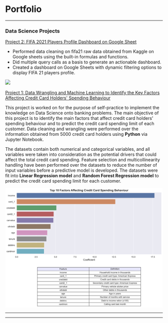 # Portfolio

---

### Data Science Projects

[Project 2: FIFA 2021 Players Profile Dashboard on Google Sheet](https://docs.google.com/spreadsheets/d/1ujk8nREaUureSIEKrcKTwsewH97OZC72me9AVRrEv_I/edit#gid=1708546859)

- Performed data cleaning on fifa21 raw data obtained from Kaggle on Google sheets using the built-in formulas and functions.
- Did multiple query calls as a basis to generate an actionable dashboard.
- Created a dashboard on Google Sheets with dynamic filtering options to display FIFA 21 players profile.

<img src="Figures/FIFA 2021 Players Profile Dashboard.png?raw=true"/>


[Project 1: Data Wrangling and Machine Learning to Identify the Key Factors Affecting Credit Card Holders' Spending Behaviour](https://github.com/nfiahmadfakhri/Data-Science-Projects/blob/main/Projects/Portfolio%20-%20Credit%20Card%20Spending%20Behaviour.ipynb)

This project is worked on for the purpose of self-practice to implement the knowledge on Data Science onto banking problems. The main objective of this project is to identify the main factors that affect credit card holders' spending behaviour and to predict the credit card spending limit of each customer. Data cleaning and wrangling were performed over the information obtained from 5000 credit card holders using __Python__ via Jupyter Notebook. 

The datasets contain both numerical and categorical variables, and all variables were taken into consideration as the potential drivers that could affect the total credit card spending. Feature selection and multicollinearity handling have been performed over the datasets to reduce the number of input variables before a predictive model is developed. The datasets were fit into __Linear Regression model__ and __Random Forest Regression model__ to predict the credit card spending limit for each customer.


<img src="images/Top 10 Factors Affecting Credit Card Total Spending.png?raw=true"/>

---




---

